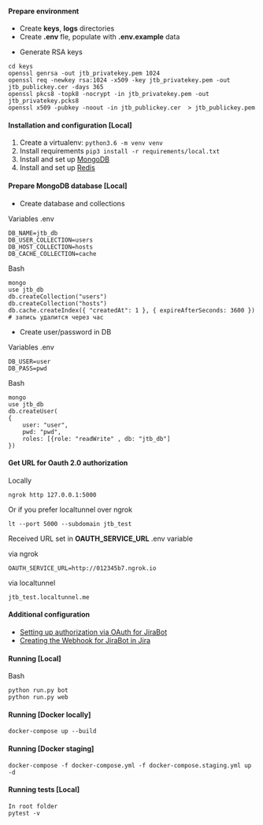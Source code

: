 #### Prepare environment
- Create **keys**, **logs** directories
- Create **.env** fle, populate with **.env.example** data
* Generate RSA keys
```.env
cd keys
openssl genrsa -out jtb_privatekey.pem 1024
openssl req -newkey rsa:1024 -x509 -key jtb_privatekey.pem -out jtb_publickey.cer -days 365
openssl pkcs8 -topk8 -nocrypt -in jtb_privatekey.pem -out jtb_privatekey.pcks8
openssl x509 -pubkey -noout -in jtb_publickey.cer  > jtb_publickey.pem

```

#### Installation and configuration [Local]
1. Create a virtualenv: `python3.6 -m venv venv`
2. Install requirements `pip3 install -r requirements/local.txt`
3. Install and set up [MongoDB](creating-mongodb-dbs-for-local-development)
4. Install and set up [Redis](https://redis.io/topics/quickstart)

#### Prepare MongoDB database [Local]
- Create database and collections

Variables .env
```.env
DB_NAME=jtb_db
DB_USER_COLLECTION=users
DB_HOST_COLLECTION=hosts
DB_CACHE_COLLECTION=cache
```
Bash
```mongo
mongo
use jtb_db
db.createCollection("users")
db.createCollection("hosts")
db.cache.createIndex({ "createdAt": 1 }, { expireAfterSeconds: 3600 }) # запись удалится через час
```

- Create user/password in DB

Variables .env
```.env
DB_USER=user
DB_PASS=pwd
```
Bash
````
mongo
use jtb_db
db.createUser(
{
    user: "user",
    pwd: "pwd",
    roles: [{role: "readWrite" , db: "jtb_db"]
})
````

#### Get URL for Oauth 2.0 authorization
Locally
```.env
ngrok http 127.0.0.1:5000
```
Or if you prefer localtunnel over ngrok
```.env
lt --port 5000 --subdomain jtb_test
```
Received URL set in **OAUTH_SERVICE_URL** .env variable

via ngrok
```.env
OAUTH_SERVICE_URL=http://012345b7.ngrok.io
```
via localtunnel
```.env
jtb_test.localtunnel.me
```

#### Additional configuration
- [Setting up authorization via OAuth for JiraBot](https://telegra.ph/Setting-up-authorization-via-OAuth-for-JiraBot-11-29)
- [Creating the Webhook for JiraBot in Jira](https://telegra.ph/Creating-the-Webhook-for-JiraBot-in-Jira-12-22)


#### Running [Local]
Bash
```.env
python run.py bot
python run.py web
```

#### Running [Docker locally]
```.env
docker-compose up --build
```

#### Running [Docker staging]
```.env
docker-compose -f docker-compose.yml -f docker-compose.staging.yml up -d
```

#### Running tests [Local]
```text
In root folder
pytest -v
```
